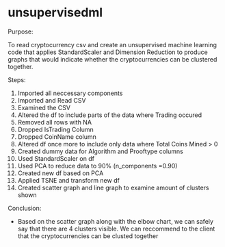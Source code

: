# unsupervisedml

Purpose:

To read cryptocurrency csv and create an unsupervised machine learning code that applies StandardScaler and Dimension Reduction to produce graphs that would indicate whether the cryptocurrencies can be clustered together. 


Steps:
  1. Imported all neccessary components
  2. Imported and Read CSV 
  3. Examined the CSV 
  4. Altered the df to include parts of the data where Trading occured 
  5. Removed all rows with NA
  6. Dropped IsTrading Column
  7. Dropped CoinName column
  8. Altered df once more to include only data where Total Coins Mined > 0
  9. Created dummy data for Algorithm and Prooftype columns
  10. Used StandardScaler on df 
  11. Used PCA to reduce data to 90% (n_components =0.90)
  12. Created new df based on PCA
  13. Applied TSNE and transform new df
  14. Created scatter graph and line graph to examine amount of clusters shown 


Conclusion:
- Based on the scatter graph along with the elbow chart, we can safely say that there are 4 clusters visible. We can reccommend to the client that the cryptocurrencies can be clusted together
